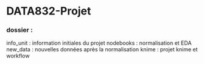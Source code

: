 ﻿# DATA832-Projet

### dossier :
info_unit : information initiales du projet
nodebooks : normalisation et EDA 
new_data : nouvelles données après la normalisation 
knime : projet knime et workflow
